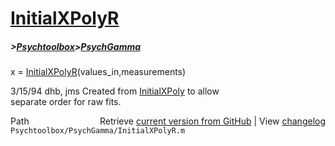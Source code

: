 # [InitialXPolyR](InitialXPolyR)
##### >[Psychtoolbox](Psychtoolbox)>[PsychGamma](PsychGamma)

 x = [InitialXPolyR](InitialXPolyR)(values\_in,measurements)  
  
 3/15/94        dhb, jms        Created from [InitialXPoly](InitialXPoly) to allow  
                                separate order for raw fits.  




<div class="code_header" style="text-align:right;">
  <span style="float:left;">Path&nbsp;&nbsp;</span> <span class="counter">Retrieve <a href=
  "https://raw.github.com/Psychtoolbox-3/Psychtoolbox-3/beta/Psychtoolbox/PsychGamma/InitialXPolyR.m">current version from GitHub</a> | View <a href=
  "https://github.com/Psychtoolbox-3/Psychtoolbox-3/commits/beta/Psychtoolbox/PsychGamma/InitialXPolyR.m">changelog</a></span>
</div>
<div class="code">
  <code>Psychtoolbox/PsychGamma/InitialXPolyR.m</code>
</div>

